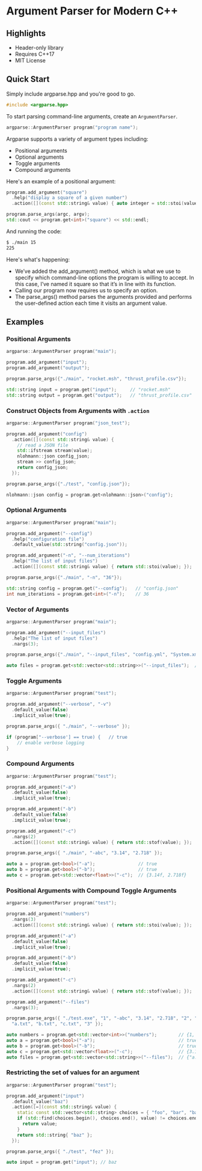 # Argument Parser for Modern C++

## Highlights

* Header-only library
* Requires C++17
* MIT License

## Quick Start

Simply include argparse.hpp and you're good to go.

```cpp
#include <argparse.hpp>
```

To start parsing command-line arguments, create an ```ArgumentParser```. 

```cpp
argparse::ArgumentParser program("program name");
```

Argparse supports a variety of argument types including:
* Positional arguments
* Optional arguments
* Toggle arguments
* Compound arguments

Here's an example of a positional argument:

```cpp
program.add_argument("square")
  .help("display a square of a given number")
  .action([](const std::string& value) { auto integer = std::stoi(value); return integer * integer; });

program.parse_args(argc, argv);
std::cout << program.get<int>("square") << std::endl;
```

And running the code:

```bash
$ ./main 15
225
```

Here's what's happening:

* We’ve added the add_argument() method, which is what we use to specify which command-line options the program is willing to accept. In this case, I’ve named it square so that it’s in line with its function.
* Calling our program now requires us to specify an option.
* The parse_args() method parses the arguments provided and performs the user-defined action each time it visits an argument value.

## Examples

### Positional Arguments

```cpp
argparse::ArgumentParser program("main");

program.add_argument("input");
program.add_argument("output");

program.parse_args({"./main", "rocket.msh", "thrust_profile.csv"});

std::string input = program.get("input");     // "rocket.msh"
std::string output = program.get("output");   // "thrust_profile.csv"
```

### Construct Objects from Arguments with ```.action```

```cpp
argparse::ArgumentParser program("json_test");

program.add_argument("config")
  .action([](const std::string& value) {
    // read a JSON file
    std::ifstream stream(value);
    nlohmann::json config_json;
    stream >> config_json;
    return config_json;
  });

program.parse_args({"./test", "config.json"});

nlohmann::json config = program.get<nlohmann::json>("config");
```

### Optional Arguments

```cpp
argparse::ArgumentParser program("main");

program.add_argument("--config")
  .help("configuration file")
  .default_value(std::string("config.json"));

program.add_argument("-n", "--num_iterations")
  .help("The list of input files")
  .action([](const std::string& value) { return std::stoi(value); });

program.parse_args({"./main", "-n", "36"});

std::string config = program.get("--config");   // "config.json"
int num_iterations = program.get<int>("-n");    // 36
```

### Vector of Arguments

```cpp
argparse::ArgumentParser program("main");

program.add_argument("--input_files")
  .help("The list of input files")
  .nargs(3);

program.parse_args({"./main", "--input_files", "config.yml", "System.xml"});

auto files = program.get<std::vector<std::string>>("--input_files");  // {"config.yml", "System.xml"}
```

### Toggle Arguments

```cpp
argparse::ArgumentParser program("test");

program.add_argument("--verbose", "-v")
  .default_value(false)
  .implicit_value(true);

program.parse_args({ "./main", "--verbose" });

if (program["--verbose'] == true) {   // true
    // enable verbose logging
}
```

### Compound Arguments

```cpp
argparse::ArgumentParser program("test");

program.add_argument("-a")
  .default_value(false)
  .implicit_value(true);

program.add_argument("-b")
  .default_value(false)
  .implicit_value(true);

program.add_argument("-c")
  .nargs(2)
  .action([](const std::string& value) { return std::stof(value); });

program.parse_args({ "./main", "-abc", "3.14", "2.718" });

auto a = program.get<bool>("-a");                // true
auto b = program.get<bool>("-b");                // true
auto c = program.get<std::vector<float>>("-c");  // {3.14f, 2.718f}
```

### Positional Arguments with Compound Toggle Arguments

```cpp
argparse::ArgumentParser program("test");

program.add_argument("numbers")
  .nargs(3)
  .action([](const std::string& value) { return std::stoi(value); });

program.add_argument("-a")
  .default_value(false)
  .implicit_value(true);

program.add_argument("-b")
  .default_value(false)
  .implicit_value(true);

program.add_argument("-c")
  .nargs(2)
  .action([](const std::string& value) { return std::stof(value); });

program.add_argument("--files")
  .nargs(3);

program.parse_args({ "./test.exe", "1", "-abc", "3.14", "2.718", "2", "--files",
  "a.txt", "b.txt", "c.txt", "3" });

auto numbers = program.get<std::vector<int>>("numbers");        // {1, 2, 3}
auto a = program.get<bool>("-a");                               // true
auto b = program.get<bool>("-b");                               // true
auto c = program.get<std::vector<float>>("-c");                 // {3.14f, 2.718f}
auto files = program.get<std::vector<std::string>>("--files");  // {"a.txt", "b.txt", "c.txt"}
```

### Restricting the set of values for an argument

```cpp
argparse::ArgumentParser program("test");

program.add_argument("input")
  .default_value("baz")
  .action([=](const std::string& value) {
    static const std::vector<std::string> choices = { "foo", "bar", "baz" };
    if (std::find(choices.begin(), choices.end(), value) != choices.end()) {
      return value;
    }
    return std::string{ "baz" };
  });

program.parse_args({ "./test", "fez" });

auto input = program.get("input"); // baz
```
